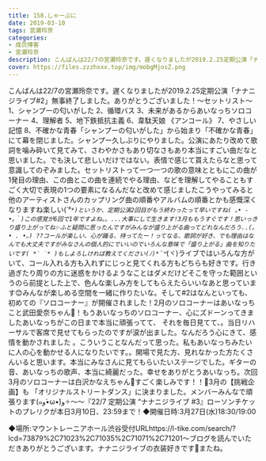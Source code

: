 ```yaml
---
title: 158.しゃーぷに
date: 2019-03-10
tags: 宮瀬玲奈
categories: 
- 成员博客
- 宮瀬玲奈
description: こんばんは22/7の宮瀬玲奈です。遅くなりましたが2019.2.25定期公演「ナナニジライブ#2」無事終了しました。ありがとうございました！〜セットリスト〜1、シャンプーの匂いがした2、循環バス3、未来がある...
cover: https://files.zzzhxxx.top/img/mobgMjosZ.png 
---
```


こんばんは22/7の宮瀬玲奈です。遅くなりましたが2019.2.25定期公演「ナナニジライブ#2」無事終了しました。ありがとうございました！〜セットリスト〜
1、シャンプーの匂いがした
2、循環バス
3、未来があるからあいなっちソロコーナー
4、理解者
5、地下鉄抵抗主義
6、韋駄天娘
《アンコール》
7、やさしい記憶
8、不確かな青春「シャンプーの匂いがした」から始まり「不確かな青春」にて幕を閉じました。シャンプー久しぶりにやりました。公演にあたり改めて歌詞を噛み砕いて見てみて、さわやかさもあり切なさもあり本当にすごい曲だなと思いました。でも決して悲しいだけではない。表情で感じて貰えたらなと思って意識してのぞみました。セットリストって一つ一つの歌の意味とともにこの曲が1発目の理由、この曲とこの曲を連続でやる理由、などを理解してやることもすごく大切で表現の1つの要素になるんだなと改めて感じましたこうやってみると他のアーティストさんのカップリング曲の順番やアルバムの順番とかも感慨深くなりますね楽しい(*´°`*)というか、定期公演2回目がもう終わったって早いですね( ｡• - •｡｀)この感覚が6回で1年ですよね。。...大事にして生きます!3月ももうすぐです！思いっきり盛り上がってね✨ふと疑問に思ったんですがみんなが盛り上がる曲ってどれなんだろう..(｡• . •｡) ??コールが楽しい、心が踊る、待ってたー！ってなる、歌詞が好き、でも理由はなんでも大丈夫ですがみなさんの個人的にでいいのでいろんな意味で「盛り上がる」曲を知りたいです( *˙ ˙* )もしよろしければ教えてください(ﾉ)*´꒳`*(ヾ)ライブではいろんな方がいて、コール入れる方も入れずにじっと見てくれる方もどちらも好きです。行き過ぎたり周りの方に迷惑をかけるようなことはダメだけどそこを守った範囲というのら前提とした上で、色んな楽しみ方をしてもらえたらいいなあと思っています😊みんなが楽しめる空間を一緒に作りたいな。そして#2はなんといっても、初めての『ソロコーナー』が開催されました！2月のソロコーナーはあいなっちこと武田愛奈ちゃん🍓！もうあいなっちのソロコーナー、心にズドーンってきましたあいなっちがこの日まで本当に頑張ってて、 それを毎日見てて、。当日リハーサルで客席で見せてもらったのですが涙が出ました。なんだろう心にきて、感情を動かされました 。こういうことなんだって思った。私もあいなっちみたいに人の心を動かせる人になりたいです。。開場で見た方、見れなかった方たくさんいると思います。本当にみなさんに見てもらいたいステージでした。ギターの音、あいなっちの歌声、本当に綺麗だった。幸せをありがとうあいなっち。次回3月のソロコーナーは白沢かなえちゃん🌷すごく楽しみです！！🥰3月の【挑戦企画】も
「オリジナルストリートダンス」に決まりました。メンバーみんなで頑張ります‎(๑و•̀ω•́)و✧〜〜『22/7 定期公演 “ナナニジライブ #3』ローソンチケットのプレリクが本日3月10日、23:59まで！◆開催日時:3月27日(水)18:30/19:00

◆場所:マウントレーニアホール渋谷受付URLhttps://l-tike.com/search/?lcd=73879%2C71023%2C71035%2C71071%2C71201〜ブログを読んでいただきありがとうございます。ナナニジライブの衣装好きです💓またね。


